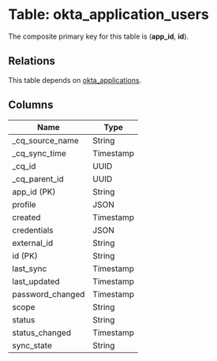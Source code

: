 # Table: okta_application_users

The composite primary key for this table is (**app_id**, **id**).

## Relations

This table depends on [okta_applications](okta_applications.md).

## Columns

| Name          | Type          |
| ------------- | ------------- |
|_cq_source_name|String|
|_cq_sync_time|Timestamp|
|_cq_id|UUID|
|_cq_parent_id|UUID|
|app_id (PK)|String|
|profile|JSON|
|created|Timestamp|
|credentials|JSON|
|external_id|String|
|id (PK)|String|
|last_sync|Timestamp|
|last_updated|Timestamp|
|password_changed|Timestamp|
|scope|String|
|status|String|
|status_changed|Timestamp|
|sync_state|String|